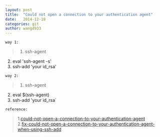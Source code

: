 ```yaml
---
layout: post
title:  "Could not open a connection to your authentication agent"
date:   2014-12-18
categories: git
author: wangd933
---
```


`way 1:`

>1. ssh-agent
2. eval 'ssh-agent -s'
3. ssh-add 'your id_rsa'

`way 2:`

>1. ssh-agent
2. eval $(ssh-agent)
3. ssh-add 'your id_rsa`

`reference:`

>1.[could-not-open-a-connection-to-your-authentication-agent]<br>2.[fix-could-not-open-a-connection-to-your-authentication-agent-when-using-ssh-add]

[could-not-open-a-connection-to-your-authentication-agent]: http://stackoverflow.com/questions/17846529/could-not-open-a-connection-to-your-authentication-agent
[fix-could-not-open-a-connection-to-your-authentication-agent-when-using-ssh-add]: http://stackoverflow.com/questions/17846529/could-not-open-a-connection-to-your-authentication-agent

